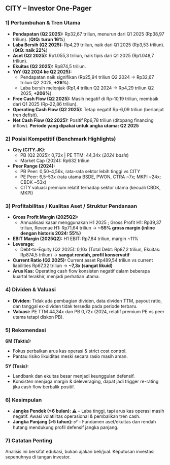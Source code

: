 ## CITY – Investor One-Pager

### 1) Pertumbuhan & Tren Utama
- **Pendapatan (Q2 2025):** Rp32,67 triliun, menurun dari Q1 2025 (Rp38,97 triliun). (**QtQ: turun 16%**)
- **Laba Bersih (Q2 2025):** Rp4,29 triliun, naik dari Q1 2025 (Rp3,53 triliun). (**QtQ: naik 22%**)
- **Aset (Q2 2025):** Rp1.055,3 triliun, naik tipis dari Q1 2025 (Rp1.048,7 triliun).
- **Ekuitas (Q2 2025):** Rp874,5 triliun.
- **YoY (Q2 2024 ke Q2 2025):**  
  - Pendapatan naik signifikan (Rp25,94 triliun Q2 2024 → Rp32,67 triliun Q2 2025, **+26%**).
  - Laba bersih melonjak (Rp1,4 triliun Q2 2024 → Rp4,29 triliun Q2 2025, **+206%**).
- **Free Cash Flow (Q2 2025):** Masih negatif di Rp-10,19 triliun, membaik dari Q1 2025 (Rp-22,86 triliun).
- **Operating Cash Flow (Q2 2025):** Tetap negatif Rp-6,09 triliun (berlanjut tren defisit).
- **Net Cash Flow (Q2 2025):** Positif Rp6,78 triliun (ditopang financing inflow).
**Periode yang dipakai untuk angka utama: Q2 2025**

### 2) Posisi Kompetitif (Benchmark Highlights)
- **City (CITY.JK)**: 
  - PB (Q2 2025): 0,72x | PE TTM: 44,34x (*2024 basis*)
  - Market Cap (2024): Rp632 triliun
- **Peer Range (2024):**
  - PB Peer: 0,50–4,56x, rata-rata sektor lebih tinggi vs CITY
  - PE Peer: 6,5–53x (rata utama BSDE, PWON, CTRA ~7x; MKPI ~24x; CBDK ~53x)
  - CITY valuasi premium relatif terhadap sektor utama (kecuali CBDK, MKPI)

### 3) Profitabilitas / Kualitas Aset / Struktur Pendanaan
- **Gross Profit Margin (2025Q2):** 
  - Annualisasi kasar menggunakan H1 2025 ; Gross Profit H1: Rp39,37 triliun, Revenue H1: Rp71,64 triliun → **~55% gross margin (inline dengan historis 2024: 55%)**
- **EBIT Margin (2025Q2):** H1 EBIT: Rp7,84 triliun, margin ~11%
- **Leverage:** 
  - Debt-to-Equity (Q2 2025): 0,10x (Total Debt: Rp87,2 triliun, Ekuitas: Rp874,5 triliun) → **sangat rendah, profil konservatif**
- **Current Ratio (Q2 2025):** Current asset Rp489,54 triliun vs current liabilities Rp67,32 triliun → **~7,3x (sangat likuid)**
- **Arus Kas:** Operating cash flow konsisten negatif dalam beberapa kuartal terakhir, menjadi perhatian utama.

### 4) Dividen & Valuasi
- **Dividen:** Tidak ada pembagian dividen, data dividen TTM, payout ratio, dan tanggal ex-dividen tidak tersedia pada periode terbaru.
- **Valuasi:** PE TTM 44,34x dan PB 0,72x (2024, relatif premium PE vs peer utama tetapi diskon PB).

### 5) Rekomendasi
**6M (Taktis):**  
- Fokus perbaikan arus kas operasi & strict cost control.  
- Pantau risiko likuiditas meski secara rasio masih aman.

**5Y (Tesis):**  
- Landbank dan ekuitas besar menjadi keunggulan defensif.
- Konsisten menjaga margin & deleveraging, dapat jadi trigger re-rating jika cash flow berbalik positif.

### 6) Kesimpulan
- **Jangka Pendek (≤6 bulan): ⚠️** – Laba tinggi, tapi arus kas operasi masih negatif. Awasi volatilitas operasional & pembalikan tren cash.
- **Jangka Panjang (>5 tahun): ✅** – Fundamen aset/ekuitas dan rendah hutang mendukung profil defensif jangka panjang.

### 7) Catatan Penting
Analisis ini bersifat edukasi, bukan ajakan beli/jual. Keputusan investasi sepenuhnya di tangan investor.